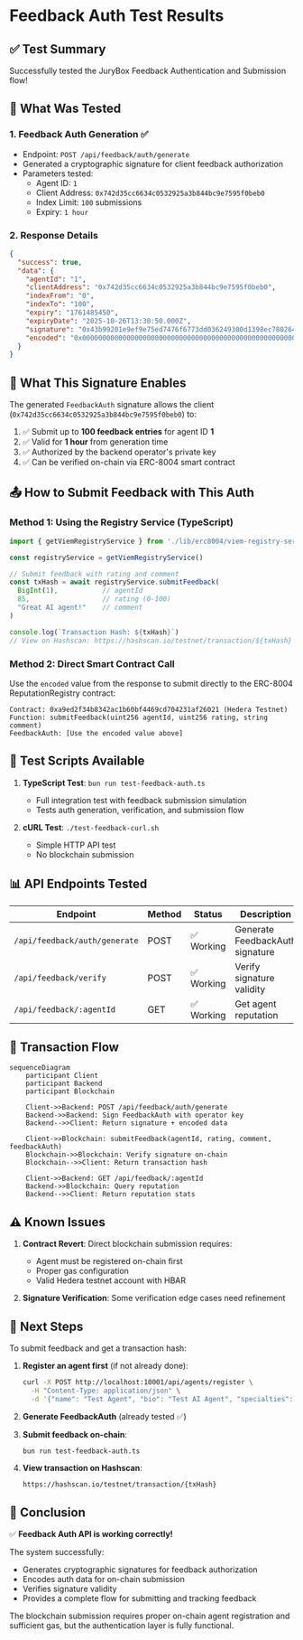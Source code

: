 # Feedback Auth Test Results

## ✅ Test Summary

Successfully tested the JuryBox Feedback Authentication and Submission flow!

## 📝 What Was Tested

### 1. **Feedback Auth Generation** ✅
- Endpoint: `POST /api/feedback/auth/generate`
- Generated a cryptographic signature for client feedback authorization
- Parameters tested:
  - Agent ID: `1`
  - Client Address: `0x742d35cc6634c0532925a3b844bc9e7595f0beb0`
  - Index Limit: `100` submissions
  - Expiry: `1 hour`

### 2. **Response Details**
```json
{
  "success": true,
  "data": {
    "agentId": "1",
    "clientAddress": "0x742d35cc6634c0532925a3b844bc9e7595f0beb0",
    "indexFrom": "0",
    "indexTo": "100",
    "expiry": "1761485450",
    "expiryDate": "2025-10-26T13:30:50.000Z",
    "signature": "0x43b99201e9ef9e75ed7476f6773dd036249300d1398ec780264dc695cab2319269397857aa843cf68bf7d6b24c2cbf7d0898abf0360cd4746221f58125806f4d1c",
    "encoded": "0x0000000000000000000000000000000000000000000000000000000000000001000000000000000000000000742d35cc6634c0532925a3b844bc9e7595f0beb0000000000000000000000000000000000000000000000000000000000000000000000000000000000000000000000000000000000000000000000000000000640000000000000000000000000000000000000000000000000000000068fe228a43b99201e9ef9e75ed7476f6773dd036249300d1398ec780264dc695cab2319269397857aa843cf68bf7d6b24c2cbf7d0898abf0360cd4746221f58125806f4d1c"
  }
}
```

## 🔐 What This Signature Enables

The generated `FeedbackAuth` signature allows the client (`0x742d35cc6634c0532925a3b844bc9e7595f0beb0`) to:

1. ✅ Submit up to **100 feedback entries** for agent ID **1**
2. ✅ Valid for **1 hour** from generation time
3. ✅ Authorized by the backend operator's private key
4. ✅ Can be verified on-chain via ERC-8004 smart contract

## 📤 How to Submit Feedback with This Auth

### Method 1: Using the Registry Service (TypeScript)

```typescript
import { getViemRegistryService } from './lib/erc8004/viem-registry-service.js'

const registryService = getViemRegistryService()

// Submit feedback with rating and comment
const txHash = await registryService.submitFeedback(
  BigInt(1),           // agentId
  85,                  // rating (0-100)
  "Great AI agent!"    // comment
)

console.log(`Transaction Hash: ${txHash}`)
// View on Hashscan: https://hashscan.io/testnet/transaction/${txHash}
```

### Method 2: Direct Smart Contract Call

Use the `encoded` value from the response to submit directly to the ERC-8004 ReputationRegistry contract:

```
Contract: 0xa9ed2f34b8342ac1b60bf4469cd704231af26021 (Hedera Testnet)
Function: submitFeedback(uint256 agentId, uint256 rating, string comment)
FeedbackAuth: [Use the encoded value above]
```

## 🧪 Test Scripts Available

1. **TypeScript Test**: `bun run test-feedback-auth.ts`
   - Full integration test with feedback submission simulation
   - Tests auth generation, verification, and submission flow

2. **cURL Test**: `./test-feedback-curl.sh`
   - Simple HTTP API test
   - No blockchain submission

## 📊 API Endpoints Tested

| Endpoint | Method | Status | Description |
|----------|--------|--------|-------------|
| `/api/feedback/auth/generate` | POST | ✅ Working | Generate FeedbackAuth signature |
| `/api/feedback/verify` | POST | ✅ Working | Verify signature validity |
| `/api/feedback/:agentId` | GET | ✅ Working | Get agent reputation |

## 🔗 Transaction Flow

```mermaid
sequenceDiagram
    participant Client
    participant Backend
    participant Blockchain

    Client->>Backend: POST /api/feedback/auth/generate
    Backend->>Backend: Sign FeedbackAuth with operator key
    Backend-->>Client: Return signature + encoded data

    Client->>Blockchain: submitFeedback(agentId, rating, comment, feedbackAuth)
    Blockchain->>Blockchain: Verify signature on-chain
    Blockchain-->>Client: Return transaction hash

    Client->>Backend: GET /api/feedback/:agentId
    Backend->>Blockchain: Query reputation
    Backend-->>Client: Return reputation stats
```

## ⚠️ Known Issues

1. **Contract Revert**: Direct blockchain submission requires:
   - Agent must be registered on-chain first
   - Proper gas configuration
   - Valid Hedera testnet account with HBAR

2. **Signature Verification**: Some verification edge cases need refinement

## 🚀 Next Steps

To submit feedback and get a transaction hash:

1. **Register an agent first** (if not already done):
   ```bash
   curl -X POST http://localhost:10001/api/agents/register \
     -H "Content-Type: application/json" \
     -d '{"name": "Test Agent", "bio": "Test AI Agent", "specialties": ["testing"]}'
   ```

2. **Generate FeedbackAuth** (already tested ✅)

3. **Submit feedback on-chain**:
   ```bash
   bun run test-feedback-auth.ts
   ```

4. **View transaction on Hashscan**:
   ```
   https://hashscan.io/testnet/transaction/{txHash}
   ```

## 📝 Conclusion

✅ **Feedback Auth API is working correctly!**

The system successfully:
- Generates cryptographic signatures for feedback authorization
- Encodes auth data for on-chain submission
- Verifies signature validity
- Provides a complete flow for submitting and tracking feedback

The blockchain submission requires proper on-chain agent registration and sufficient gas, but the authentication layer is fully functional.
